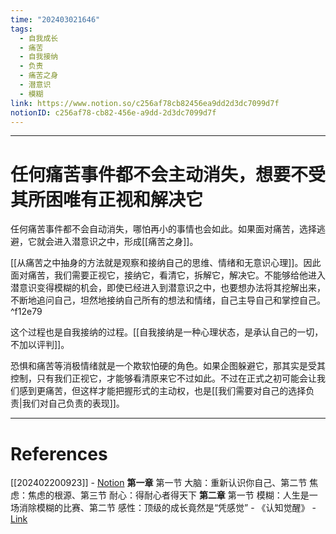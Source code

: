 ```yaml
---
time: "202403021646"
tags:
  - 自我成长
  - 痛苦
  - 自我接纳
  - 负责
  - 痛苦之身
  - 潜意识
  - 模糊
link: https://www.notion.so/c256af78cb82456ea9dd2d3dc7099d7f
notionID: c256af78-cb82-456e-a9dd-2d3dc7099d7f
---
```


--- 
# 任何痛苦事件都不会主动消失，想要不受其所困唯有正视和解决它

任何痛苦事件都不会自动消失，哪怕再小的事情也会如此。如果面对痛苦，选择逃避，它就会进入潜意识之中，形成[[痛苦之身]]。

[[从痛苦之中抽身的方法就是观察和接纳自己的思维、情绪和无意识心理]]。因此面对痛苦，我们需要正视它，接纳它，看清它，拆解它，解决它。不能够给他进入潜意识变得模糊的机会，即使已经进入到潜意识之中，也要想办法将其挖解出来，不断地追问自己，坦然地接纳自己所有的想法和情绪，自己主导自己和掌控自己。 ^f12e79

这个过程也是自我接纳的过程。[[自我接纳是一种心理状态，是承认自己的一切，不加以评判]]。

恐惧和痛苦等消极情绪就是一个欺软怕硬的角色。如果企图躲避它，那其实是受其控制，只有我们正视它，才能够看清原来它不过如此。不过在正式之初可能会让我们感到更痛苦，但这样才能把握形式的主动权，也是[[我们需要对自己的选择负责|我们对自己负责的表现]]。

---
# References

[[202402200923]] - [Notion](https://www.notion.so/202402200923-301a1cb473ea46eea57cd799e81c6f47?pvs=4)
**第一章** 第一节 大脑：重新认识你自己、第二节 焦虑：焦虑的根源、第三节 耐心：得耐心者得天下
**第二章** 第一节 模糊：人生是一场消除模糊的比赛、第二节 感性：顶级的成长竟然是“凭感觉” - 《认知觉醒》 - [Link](https://weread.qq.com/web/reader/6a732ce07201202c6a7b30akd67323c0227d67d8ab4fb04?)